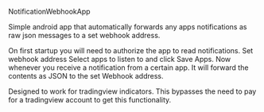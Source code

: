 NotificationWebhookApp


Simple android app that automatically forwards any apps notifications as raw json messages to a set webhook address.

On first startup you will need to authorize the app to read notifications.
Set webhook address
Select apps to listen to and click Save Apps.
Now whenever you receive a notification from a certain app. It will forward the contents as JSON to the set Webhook address.

Designed to work for tradingview indicators. This bypasses the need to pay for a tradingview account to get this functionality.
